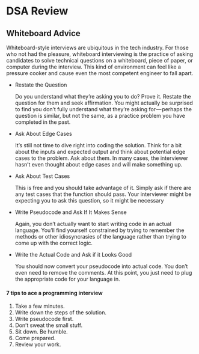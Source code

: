 # DSA Review

## Whiteboard Advice
Whiteboard-style interviews are ubiquitous in the tech industry. For those who not had the pleasure, whiteboard interviewing is the practice of asking candidates to solve technical questions on a whiteboard, piece of paper, or computer during the interview. This kind of environment can feel like a pressure cooker and cause even the most competent engineer to fall apart.


*  Restate the Question

   Do you understand what they’re asking you to do? Prove it. Restate the question for them and seek affirmation. You might actually be surprised to find you don’t fully understand what they’re asking for — perhaps the question is similar, but not the same, as a practice problem you have completed in the past.

* Ask About Edge Cases

  It’s still not time to dive right into coding the solution. Think for a bit about the inputs and expected output and think about potential edge cases to the problem. Ask about them. In many cases, the interviewer hasn’t even thought about edge cases and will make something up.

* Ask About Test Cases

  This is free and you should take advantage of it. Simply ask if there are any test cases that the function should pass. Your interviewer might be expecting you to ask this question, so it might be necessary

* Write Pseudocode and Ask If It Makes Sense

  Again, you don’t actually want to start writing code in an actual language. You’ll find yourself constrained by trying to remember the methods or other idiosyncrasies of the language rather than trying to come up with the correct logic.

* Write the Actual Code and Ask if it Looks Good

  You should now convert your pseudocode into actual code. You don’t even need to remove the comments. At this point, you just need to plug the appropriate code for your language in.

#### 7 tips to ace a programming interview
1. Take a few minutes.
2. Write down the steps of the solution.
3. Write pseudocode first.
4. Don’t sweat the small stuff.
5. Sit down. Be humble.
6. Come prepared.
7. Review your work.
